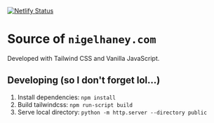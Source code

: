 [![Netlify Status](https://api.netlify.com/api/v1/badges/1b7350d9-533f-45c4-a699-39a35e98e87f/deploy-status)](https://app.netlify.com/sites/lucid-ride-8b31a8/deploys)

# Source of `nigelhaney.com`

Developed with Tailwind CSS and Vanilla JavaScript.

## Developing (so I don't forget lol...)

1. Install dependencies: `npm install`
2. Build tailwindcss: `npm run-script build`
3. Serve local directory: `python -m http.server --directory public`
